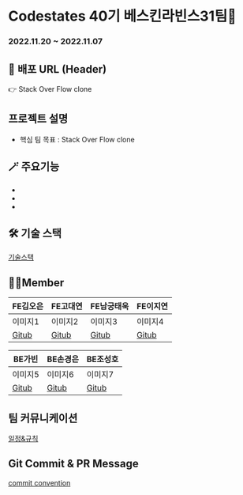 # Codestates 40기 베스킨라빈스31팀🍨

### 2022.11.20 ~ 2022.11.07

## 📌 배포 URL (Header)

👉 Stack Over Flow clone

## 프로젝트 설명

- 핵심 팀 목표 : Stack Over Flow clone

## 🪄 주요기능

- 
- 
- 

## 🛠 기술 스택

[기술스택](https://github.com/codestates-seb/seb40_pre_031/wiki/%EA%B8%B0%EC%88%A0%EC%8A%A4%ED%83%9D)

## 🧑‍💻Member
| FE김오은 | FE고대연 | FE남궁태욱 | FE이지연 |
| --- | --- | --- | --- |
| 이미지1 | 이미지2 | 이미지3 | 이미지4 |
| [Gitub](https://github.com/dorrion) | [Gitub](https://github.com/kkdy21?tab=overview&from=2022-10-01&to=2022-10-25) | [Gitub](https://github.com/waymokorea) | [Gitub](https://github.com/GitHubJIYEON) | 

| BE가빈 | BE손경은 | BE조성호 |
| --- | --- | --- |
| 이미지5 | 이미지6 | 이미지7 |
| [Gitub](https://github.com/Bhinney) | [Gitub](https://github.com/kexxxon) | [Gitub](https://github.com/toneofrain) |

## 팀 커뮤니케이션

[일정&규칙](https://github.com/codestates-seb/seb40_pre_031/wiki/%ED%8C%80-%EA%B7%9C%EC%B9%99)

## Git Commit & PR Message

[commit convention](https://github.com/codestates-seb/seb40_pre_031/edit/main/README.md)
